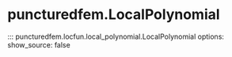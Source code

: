 # puncturedfem.LocalPolynomial
::: puncturedfem.locfun.local_polynomial.LocalPolynomial
    options:
        show_source: false